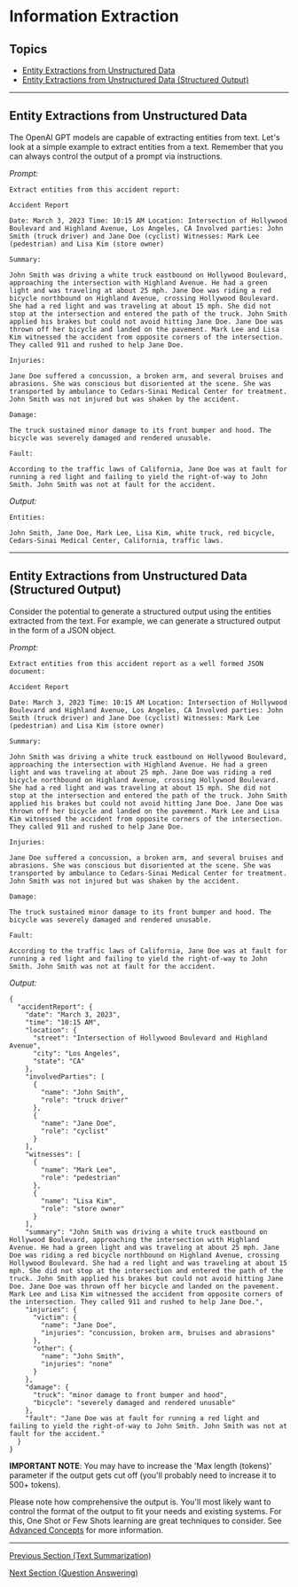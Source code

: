 # Information Extraction

## Topics

- [Entity Extractions from Unstructured Data](#entity-extractions-from-unstructured-data)
- [Entity Extractions from Unstructured Data (Structured Output)](#entity-extractions-from-unstructured-data-structured-output)

---

## Entity Extractions from Unstructured Data

The OpenAI GPT models are capable of extracting entities from text. Let's look at a simple example to extract entities from a text. Remember that you can always control the output of a prompt via instructions.

*Prompt:*
```
Extract entities from this accident report:

Accident Report

Date: March 3, 2023 Time: 10:15 AM Location: Intersection of Hollywood Boulevard and Highland Avenue, Los Angeles, CA Involved parties: John Smith (truck driver) and Jane Doe (cyclist) Witnesses: Mark Lee (pedestrian) and Lisa Kim (store owner)

Summary:

John Smith was driving a white truck eastbound on Hollywood Boulevard, approaching the intersection with Highland Avenue. He had a green light and was traveling at about 25 mph. Jane Doe was riding a red bicycle northbound on Highland Avenue, crossing Hollywood Boulevard. She had a red light and was traveling at about 15 mph. She did not stop at the intersection and entered the path of the truck. John Smith applied his brakes but could not avoid hitting Jane Doe. Jane Doe was thrown off her bicycle and landed on the pavement. Mark Lee and Lisa Kim witnessed the accident from opposite corners of the intersection. They called 911 and rushed to help Jane Doe.

Injuries:

Jane Doe suffered a concussion, a broken arm, and several bruises and abrasions. She was conscious but disoriented at the scene. She was transported by ambulance to Cedars-Sinai Medical Center for treatment. John Smith was not injured but was shaken by the accident.

Damage:

The truck sustained minor damage to its front bumper and hood. The bicycle was severely damaged and rendered unusable.

Fault:

According to the traffic laws of California, Jane Doe was at fault for running a red light and failing to yield the right-of-way to John Smith. John Smith was not at fault for the accident.
```

*Output:*
```
Entities:

John Smith, Jane Doe, Mark Lee, Lisa Kim, white truck, red bicycle, Cedars-Sinai Medical Center, California, traffic laws.
```

---
## Entity Extractions from Unstructured Data (Structured Output)

Consider the potential to generate a structured output using the entities extracted from the text. For example, we can generate a structured output in the form of a JSON object.

*Prompt:*
```
Extract entities from this accident report as a well formed JSON document:

Accident Report

Date: March 3, 2023 Time: 10:15 AM Location: Intersection of Hollywood Boulevard and Highland Avenue, Los Angeles, CA Involved parties: John Smith (truck driver) and Jane Doe (cyclist) Witnesses: Mark Lee (pedestrian) and Lisa Kim (store owner)

Summary:

John Smith was driving a white truck eastbound on Hollywood Boulevard, approaching the intersection with Highland Avenue. He had a green light and was traveling at about 25 mph. Jane Doe was riding a red bicycle northbound on Highland Avenue, crossing Hollywood Boulevard. She had a red light and was traveling at about 15 mph. She did not stop at the intersection and entered the path of the truck. John Smith applied his brakes but could not avoid hitting Jane Doe. Jane Doe was thrown off her bicycle and landed on the pavement. Mark Lee and Lisa Kim witnessed the accident from opposite corners of the intersection. They called 911 and rushed to help Jane Doe.

Injuries:

Jane Doe suffered a concussion, a broken arm, and several bruises and abrasions. She was conscious but disoriented at the scene. She was transported by ambulance to Cedars-Sinai Medical Center for treatment. John Smith was not injured but was shaken by the accident.

Damage:

The truck sustained minor damage to its front bumper and hood. The bicycle was severely damaged and rendered unusable.

Fault:

According to the traffic laws of California, Jane Doe was at fault for running a red light and failing to yield the right-of-way to John Smith. John Smith was not at fault for the accident.
```

*Output:*
```
{
  "accidentReport": {
    "date": "March 3, 2023",
    "time": "10:15 AM",
    "location": {
      "street": "Intersection of Hollywood Boulevard and Highland Avenue",
      "city": "Los Angeles",
      "state": "CA"
    },
    "involvedParties": [
      {
        "name": "John Smith",
        "role": "truck driver"
      },
      {
        "name": "Jane Doe",
        "role": "cyclist"
      }
    ],
    "witnesses": [
      {
        "name": "Mark Lee",
        "role": "pedestrian"
      },
      {
        "name": "Lisa Kim",
        "role": "store owner"
      }
    ],
    "summary": "John Smith was driving a white truck eastbound on Hollywood Boulevard, approaching the intersection with Highland Avenue. He had a green light and was traveling at about 25 mph. Jane Doe was riding a red bicycle northbound on Highland Avenue, crossing Hollywood Boulevard. She had a red light and was traveling at about 15 mph. She did not stop at the intersection and entered the path of the truck. John Smith applied his brakes but could not avoid hitting Jane Doe. Jane Doe was thrown off her bicycle and landed on the pavement. Mark Lee and Lisa Kim witnessed the accident from opposite corners of the intersection. They called 911 and rushed to help Jane Doe.",
    "injuries": {
      "victim": {
        "name": "Jane Doe",
        "injuries": "concussion, broken arm, bruises and abrasions"
      },
      "other": {
        "name": "John Smith",
        "injuries": "none"
      }
    },
    "damage": {
      "truck": "minor damage to front bumper and hood",
      "bicycle": "severely damaged and rendered unusable"
    },
    "fault": "Jane Doe was at fault for running a red light and failing to yield the right-of-way to John Smith. John Smith was not at fault for the accident."
  }
}
```

**IMPORTANT NOTE**: You may have to increase the 'Max length (tokens)' parameter if the output gets cut off (you'll probably need to increase it to 500+ tokens).

Please note how comprehensive the output is. You'll most likely want to control the format of the output to fit your needs and existing systems. For this, One Shot or Few Shots learning are great techniques to consider. See [Advanced Concepts](../02_Advanced_Concepts.md) for more information.

---

[Previous Section (Text Summarization)](./01_Text_Summarization.md)

[Next Section (Question Answering)](./03_Question_Answering.md)